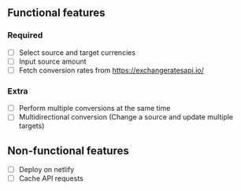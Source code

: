 ## Functional features

### Required

- [ ] Select source and target currencies
- [ ] Input source amount
- [ ] Fetch conversion rates from https://exchangeratesapi.io/

### Extra

- [ ] Perform multiple conversions at the same time
- [ ] Multidirectional conversion (Change a source and update multiple targets)

## Non-functional features

- [ ] Deploy on netlify
- [ ] Cache API requests
